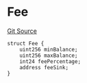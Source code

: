 # Fee
[Git Source](https://github.com/thrackle-io/tron/blob/90f80c15b8a320b76e44e84890aab8b010252d59/src/client/token/handler/diamond/RuleStorage.sol)


```solidity
struct Fee {
    uint256 minBalance;
    uint256 maxBalance;
    int24 feePercentage;
    address feeSink;
}
```

